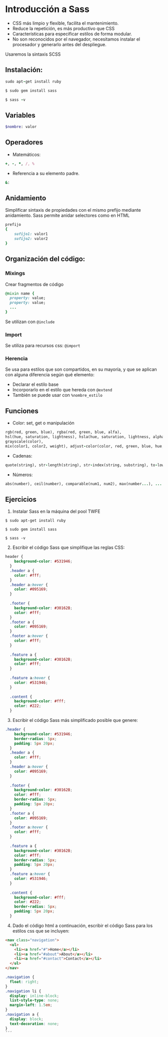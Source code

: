 # Introducción a Sass
* CSS más limpio y flexible, facilita el mantenimiento.
* Reduce la repetición, es más productivo que CSS
* Características para especificar estilos de forma modular.
* No son reconocidos por el navegador, necesitamos instalar el procesador y generarlo antes del despliegue.

Usaremos la sintaxis SCSS

## Instalación:

```ruby
sudo apt-get install ruby

$ sudo gem install sass

$ sass -v
 ```

## Variables
```ruby 
$nombre: valor
 ```
 ## Operadores
* Matemáticos: 
```ruby 
+, -, *, /, %
 ``` 
* Referencia a su elemento padre.
```ruby
&: 
```
 ## Anidamiento

Simplificar sintaxis de propiedades con el mismo prefijo mediante anidamiento. Sass permite anidar selectores como en HTML
```ruby
prefijo
{
	sufijo1: valor1
	sufijo2: valor2
}
```
## Organización del código:

### Mixings
Crear fragmentos de código
```ruby
@mixin name {
  property: value;
  property: value;
  ...
} 
```
Se utilizan con ```@include```

### Import
Se utiliza para recursos css: ``` @import ```

### Herencia
Se usa para estilos que son compartidos, en su mayoría, y que se aplican con alguna diferencia según qué elemento:
* Declarar el estilo base 
* Incorporarlo en el estilo que hereda con ``` @extend ```
* También se puede usar con ```%nombre_estilo```

## Funciones
* Color: set, get o manipulación
```ruby
rgb(red, green, blue), rgba(red, green, blue, alfa), 
hsl(hue, saturation, lightness), hsla(hue, saturation, lightness, alpha), 
grayscale(color), 
mix(color1, color2, weight), adjust-color(color, red, green, blue, hue, saturation, lightness, alpha), … 
```
* Cadenas:
``` ruby 
quote(string), str-length(string), str-index(string, substring), to-lower-case(string), ... 
```
 * Números:
```ruby
abs(number), ceil(number), comparable(num1, num2), max(number...), ...
```

## Ejercicios

1. Instalar Sass en la máquina del pool TWFE

```
$ sudo apt-get install ruby

$ sudo gem install sass

$ sass -v
```
2. Escribir el código Sass que simplifique las reglas CSS:
```css
header {
    background-color: #531946;
  }
  .header a {
    color: #fff;
  }
  .header a:hover {
    color: #095169;
  }
  
  .footer {
    background-color: #30162B;
    color: #fff;
  }
  .footer a {
    color: #095169;
  }
  .footer a:hover {
    color: #fff;
  }
  
  .feature a {
    background-color: #30162B;
    color: #fff;
  }
  
  .feature a:hover {
    color: #531946;
  }
  
  .content {
    background-color: #fff;
    color: #222;
  }
```
3. Escribir el código Sass más simplificado posible que genere:

```css
.header {
    background-color: #531946;
    border-radius: 5px;
    padding: 5px 20px;
  }
  .header a {
    color: #fff;
  }
  .header a:hover {
    color: #095169;
  }
  
  .footer {
    background-color: #30162B;
    color: #fff;
    border-radius: 5px;
    padding: 5px 20px;
  }
  .footer a {
    color: #095169;
  }
  .footer a:hover {
    color: #fff;
  }
  
  .feature a {
    background-color: #30162B;
    color: #fff;
    border-radius: 5px;
    padding: 5px 20px;
  }
  .feature a:hover {
    color: #531946;
  }
  
  .content {
    background-color: #fff;
    color: #222;
    border-radius: 5px;
    padding: 5px 20px;
  }
```
4. Dado el código html a continuación, escribir el código Sass para los estilos css que se incluyen:
```html
<nav class="navigation">
  <ul>
    <li><a href="#">Home</a></li>
    <li><a href="#about">About</a></li>
    <li><a href="#contact">Contact</a></li>
  </ul>
</nav>
```
```css
.navigation {
  float: right;
}
.navigation li {
  display: inline-block;
  list-style-type: none;
  margin-left: 1.5em;
}
.navigation a {
  display: block;
  text-decoration: none;
}
´´´
